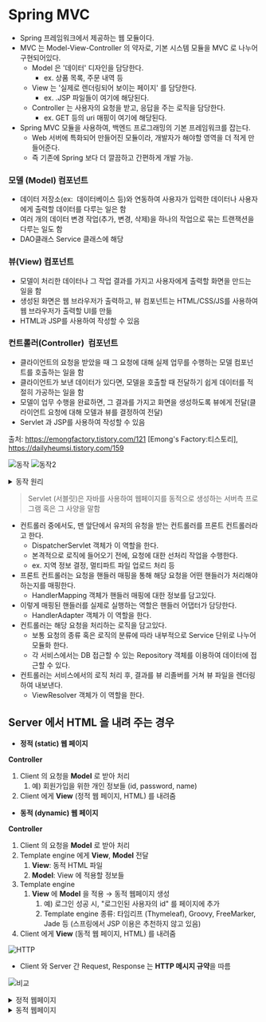 # Spring MVC

- Spring 프레임워크에서 제공하는 웹 모듈이다.
- MVC 는 Model-View-Controller 의 약자로, 기본 시스템 모듈을 MVC 로 나누어 구현되어있다.
  - Model 은 '데이터' 디자인을 담당한다.
    - ex. 상품 목록, 주문 내역 등
  - View 는 '실제로 렌더링되어 보이는 페이지' 를 담당한다.
    - ex. .JSP 파일들이 여기에 해당된다.
  - Controller 는 사용자의 요청을 받고, 응답을 주는 로직을 담당한다.
    - ex. GET 등의 uri 매핑이 여기에 해당된다.
- Spring MVC 모듈을 사용하여, 백엔드 프로그래밍의 기본 프레임워크를 잡는다.
  - Web 서버에 특화되어 만들어진 모듈이라, 개발자가 해야할 영역을 더 적게 만들어준다.
  - 즉 기존에 Spring 보다 더 깔끔하고 간편하게 개발 가능.

### 모델 (Model) 컴포넌트

- 데이터 저장소(ex:  데이터베이스 등)와 연동하여 사용자가 입력한 데이터나 사용자에게 출력할 데이터를 다루는 일은 함 
 
- 여러 개의 데이터 변경 작업(추가, 변경, 삭제)을 하나의 작업으로 묶는 트랜잭션을 다루는 일도 함 
 
- DAO클래스 Service 클래스에 해당

### 뷰(View) 컴포넌트
 
- 모델이 처리한 데이터나 그 작업 결과를 가지고 사용자에게 출력할 화면을 만드는 일을 함 
 
- 생성된 화면은 웹 브라우저가 출력하고, 뷰 컴포넌트는 HTML/CSS/JS를 사용하여 웹 브라우저가 출력할 UI를 만듦 
 
- HTML과 JSP를 사용하여 작성할 수 있음

### 컨트롤러(Controller)  컴포넌트

- 클라이언트의 요청을 받았을 때 그 요청에 대해 실제 업무를 수행하는 모델 컴포넌트를 호출하는 일을 함 
  
- 클라이언트가 보낸 데이터가 있다면, 모델을 호출할 때 전달하기 쉽게 데이터를 적절히 가공하는 일을 함 
  
- 모델이 업무 수행을 완료하면, 그 결과를 가지고 화면을 생성하도록 뷰에게 전달(클라이언트 요청에 대해 모델과 뷰를 결정하여 전달)
 
- Servlet 과 JSP를 사용하여 작성할 수 있음

출처: https://emongfactory.tistory.com/121 [Emong's Factory:티스토리], https://dailyheumsi.tistory.com/159

![동작](https://img1.daumcdn.net/thumb/R1280x0/?scode=mtistory2&fname=https%3A%2F%2Fblog.kakaocdn.net%2Fdn%2FdJDooL%2FbtqBpP4NxVG%2Fi9C3OlKdgILgixFKny52EK%2Fimg.png)
![동작2](https://teamsparta.notion.site/image/https%3A%2F%2Fs3-us-west-2.amazonaws.com%2Fsecure.notion-static.com%2F2d7b8346-03a9-4fe8-b8e4-ce9ca79df02d%2FUntitled.png?table=block&id=94f0bb39-4a3c-4c11-94a6-4f2bcb2bc680&spaceId=83c75a39-3aba-4ba4-a792-7aefe4b07895&width=2000&userId=&cache=v2)

<details><summary>동작 원리</summary>
<p>

1. Client → DispatcherServlet
    1. 가장 앞 단에서 요청을 받아 FrontController 라고도 불림
2. DispatcherServlet → Controller
    - API 를 처리해 줄 Controller 를 찾아 요청을 전달
    - Handler mapping 에는 API path 와 Controller 함수가 매칭되어 있음
    
          💡 [Sample]

          **GET /hello/html/dynamic** → `HomeController` 의 **helloHtmlFile() 함수**
          **GET /user/login** → `UserController` 의 **login() 함수**
          **GET /user/signup** → `UserController` 의 **signup() 함수**
          **POST /user/signup** → `UserController` 의 **registerUser() 함수**

    
    - 함수 이름을 내 마음대로 설정 가능했던 이유!! -> Handler mapping이 Spring을 기동할 때 매칭을 한 뒤 그 다음에 동작하기 때문
    - Controller 에서 요청하는 Request 의 정보 ('Model') 전달 (DispatcherServlet -> Controller)
        
        ```java
        @Controller
        public class ItemSearchController {
        		@GetMapping("/api/search")
            @ResponseBody
            public List<ItemDto> getItems(**@RequestParam String query**) { // DispatcherServlet이 @RequestParam이라는 정보가 클라이언트에서 왔을 때 Controller로 전달
        			// ...
        		}
        }
        ```
        

1. **Controller** → DispathcerServlet
    1. Controller 가 Client 으로 받은 API 요청을 처리
    2. 'Model' 정보와 'View' 정보를 DispatcherServlet  으로 전달(HTML을 내려주는 경우)
  > @ResponseBody를 사용할 때는 전달되지 않음
2. DispatcherServlet → Client
    1. ViewResolver 통해 View 에 Model 을 적용(View와 Model를 합침) => Template Engine(타임리프)가 실행하고 viewResolver에게 맡김
    2. View 를  Client 에게 응답으로 전달
  
    
  </p>
</details>  
    
  > Servlet (서블릿)은 자바를 사용하여 웹페이지를 동적으로 생성하는 서버측 프로그램 혹은 그 사양을 말함
    
- 컨트롤러 중에서도, 맨 앞단에서 유저의 유청을 받는 컨트롤러를 프론트 컨트롤러라고 한다.
  - DispatcherServlet 객체가 이 역할을 한다.
  - 본격적으로 로직에 들어오기 전에, 요청에 대한 선처리 작업을 수행한다.
  - ex. 지역 정보 결정, 멀티파트 파일 업로드 처리 등
- 프론트 컨트롤러는 요청을 핸들러 매핑을 통해 해당 요청을 어떤 핸들러가 처리해야하는지를 매핑한다.
  - HandlerMapping 객체가 핸들러 매핑에 대한 정보를 담고있다.
- 이렇게 매핑된 핸들러를 실제로 실행하는 역할은 핸들러 어댑터가 담당한다.
  - HandlerAdapter 객체가 이 역할을 한다.
- 컨트롤러는 해당 요청을 처리하는 로직을 담고있다.
  - 보통 요청의 종류 혹은 로직의 분류에 따라 내부적으로 Service 단위로 나누어 모듈화 한다.
  - 각 서비스에서는 DB 접근할 수 있는 Repository 객체를 이용하여 데이터에 접근할 수 있다.
- 컨트롤러는 서비스에서의 로직 처리 후, 결과를 뷰 리졸버를 거쳐 뷰 파일을 렌더링하여 내보낸다.
  - ViewResolver 객체가 이 역할을 한다.

## Server 에서 HTML 을 내려 주는 경우

- **정적 (static) 웹 페이지**

 **Controller**
 
  1. Client 의 요청을 **Model** 로 받아 처리
      1. 예) 회원가입을 위한 개인 정보들 (id, password, name)
  2. Client 에게 **View** (정적 웹 페이지, HTML) 를 내려줌

- **동적 (dynamic) 웹 페이지**

 **Controller**
 
  1. Client 의 요청을 **Model** 로 받아 처리
  2. Template engine 에게 **View**, **Model** 전달
      1. **View**: 동적 HTML 파일
      2. **Model**: View 에 적용할 정보들
  3. Template engine
      1. **View** 에 **Model** 을 적용 → 동적 웹페이지 생성
          1. 예) 로그인 성공 시, "로그인된 사용자의 id" 를 페이지에 추가
          2. Template engine 종류: 타임리프 (Thymeleaf), Groovy, FreeMarker, Jade 등 (스프링에서 JSP 이용은 추천하지 않고 있음)
  4. Client 에게 **View** (동적 웹 페이지, HTML) 를 내려줌

![HTTP](https://teamsparta.notion.site/image/https%3A%2F%2Fs3-us-west-2.amazonaws.com%2Fsecure.notion-static.com%2Ffa8f4918-1a70-4e2a-84e1-92f5f8ae16ce%2FUntitled.png?table=block&id=0fa44d05-5c3b-47e6-9eec-33658152dcc5&spaceId=83c75a39-3aba-4ba4-a792-7aefe4b07895&width=1170&userId=&cache=v2)

- Client 와 Server 간 Request, Response 는 **HTTP 메시지 규약**을 따름


![비교](https://teamsparta.notion.site/image/https%3A%2F%2Fs3-us-west-2.amazonaws.com%2Fsecure.notion-static.com%2F154b3cb0-7202-4958-9a6e-7c30f6422d67%2FUntitled.png?table=block&id=ad1a5156-70d2-458d-832c-625101ec21fa&spaceId=83c75a39-3aba-4ba4-a792-7aefe4b07895&width=1650&userId=&cache=v2)

<details><summary>정적 웹페이지</summary>
<p>

1. static 폴더
    
        🌐http://localhost:8080/hello.html
    
      resources/static/hello.html
  > static 폴더 내의 hello.html을 출력
  
2. Redirect
    
    <aside>
    🌐 http://localhost:8080/hello/response/html/redirect
    
    </aside>
    
    ```java
    @Controller
    @RequestMapping("**/hello/response**")
    public class HelloResponseController {
    		@GetMapping("/html/redirect")
        public String htmlFile() {
            return "redirect:/hello.html";
        }
    }
    ```
  >   🌐 http://localhost:8080/hello.html으로 출력
  > redirect:/를 사용하면 해당 주소를 입력하면 redirect:/뒤에 오는 location을 출력
    
3. Template engine 에 View 전달
    
    <aside>
    🌐 http://localhost:8080**/hello/response/html/templates**
    
    </aside>
    
    ```java
    @GetMapping("/html/templates")
    public String htmlTemplates() {
        return "hello";
    }
    ```
  > "Hello"라는 string이 View를 전달함 즉, 템플릿 엔진에 View를 전달(Hello를 ViewName으로 전달) 
    
    타임리프 default 설정
    
    - prefix: classpath:/templates/
    - suffix: .html
  
  > 타임리프 설정 templates에서 `View`.html을 찾아라
  
  따라서 resources/templates/hello.html 출력
    
4. @ResponseBody
    
    <aside>
     🌐http://localhost:8080/hello/response/html/templates
    
    </aside>
    
    ```java
    @GetMapping("/body/html")
    @ResponseBody
    public String helloStringHTML() {
        return "<!DOCTYPE html>" +
               "<html>" +
                   "<head><title>By @ResponseBody</title></head>" +
                   "<body> Hello, 정적 웹 페이지!!</body>" +
               "</html>";
    }
    ```
    
    - @ResponseBody
        - View 를 사용하지 않고, HTTP Body 에 들어갈 String 을 직접 입력
</p>
</details>

<details><summary>동적 웹페이지</summary>
<p>

- (2) 동적 웹페이지
    
    <aside>
    🌐 http://localhost:8080**/hello/response/html/dynamic**
    
    </aside>
    
    ```java
    private static long visitCount = 0;
    
    @GetMapping("/html/dynamic")
    public String helloHtmlFile(Model model) {
        visitCount++;
        model.addAttribute("visits", visitCount);
        return "hello-visit";
    }
    ```
    
    - View,  Model 정보 → 타임리프에게 전달
    - 타임리프 처리방식
        - View 정보
            - "hello-visit" → resources**/templates/**hello-visit**.html**
            
            ```html
            <div>
              (방문자 수: <span th:text="${**visits**}"></span>)
            </div>
            ```
            
        - Model 정보
            - **visits**: 방문 횟수 (visitCount)
            - 예) 방문 횟수: **1,000,000** 번
            
            ```html
            <div>
              (방문자 수: <span>**1000000**</span>)
            </div>
            ```
            
- (3) JSON 데이터
    1. 반환값: String 
        
        <aside>
        🌐 http://localhost:8080**/hello/response/json/string**
        
        </aside>
        
        ```java
        @GetMapping("/json/string")
        @ResponseBody
        public String helloStringJson() {
            return "{\"name\":\"BTS\",\"age\":28}";
        }
        ```
        
    2. 반환값: String 외 자바 클래스
        
        <aside>
        🌐 http://localhost:8080**/hello/response/json/class**
        
        </aside>
        
        ```java
        @GetMapping("/json/class")
        @ResponseBody
        public Star helloJson() {
            return new Star("BTS", 28);
        }
        ```
        
        - "자바 객체 → JSON 으로 변환" 은 스프링이 해 줌
  
  </p>
</details>
